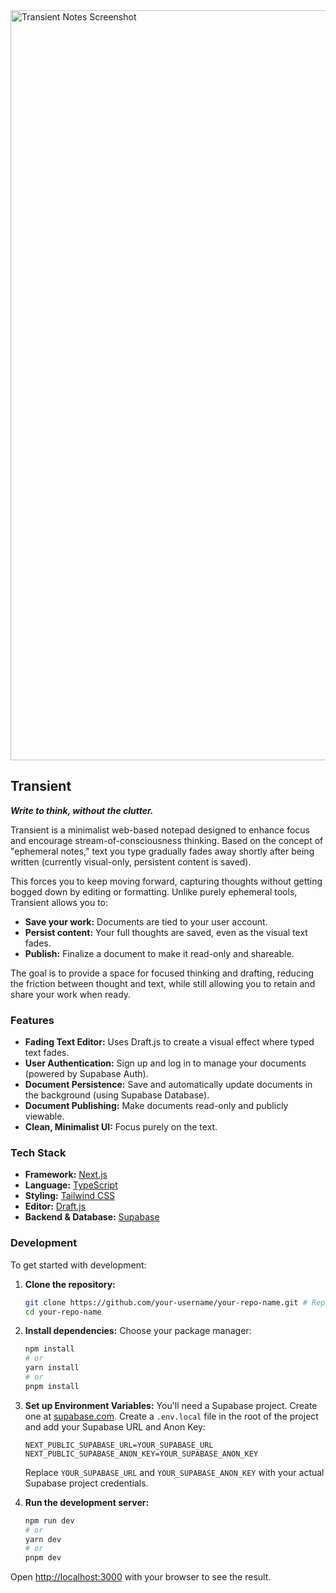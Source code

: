 <img width="1200" alt="Transient Notes Screenshot" src="https://github.com/0hq/ephemeral-notes/assets/30643741/6e7cba7a-bcfd-4f22-b610-16ff43d56d61">

## Transient

**_Write to think, without the clutter._**

Transient is a minimalist web-based notepad designed to enhance focus and encourage stream-of-consciousness thinking. Based on the concept of "ephemeral notes," text you type gradually fades away shortly after being written (currently visual-only, persistent content is saved).

This forces you to keep moving forward, capturing thoughts without getting bogged down by editing or formatting. Unlike purely ephemeral tools, Transient allows you to:

- **Save your work:** Documents are tied to your user account.
- **Persist content:** Your full thoughts are saved, even as the visual text fades.
- **Publish:** Finalize a document to make it read-only and shareable.

The goal is to provide a space for focused thinking and drafting, reducing the friction between thought and text, while still allowing you to retain and share your work when ready.

### Features

- **Fading Text Editor:** Uses Draft.js to create a visual effect where typed text fades.
- **User Authentication:** Sign up and log in to manage your documents (powered by Supabase Auth).
- **Document Persistence:** Save and automatically update documents in the background (using Supabase Database).
- **Document Publishing:** Make documents read-only and publicly viewable.
- **Clean, Minimalist UI:** Focus purely on the text.

### Tech Stack

- **Framework:** [Next.js](https://nextjs.org/)
- **Language:** [TypeScript](https://www.typescriptlang.org/)
- **Styling:** [Tailwind CSS](https://tailwindcss.com/)
- **Editor:** [Draft.js](https://draftjs.org/)
- **Backend & Database:** [Supabase](https://supabase.io/)

### Development

To get started with development:

1.  **Clone the repository:**

    ```bash
    git clone https://github.com/your-username/your-repo-name.git # Replace with your repo URL
    cd your-repo-name
    ```

2.  **Install dependencies:**
    Choose your package manager:

    ```bash
    npm install
    # or
    yarn install
    # or
    pnpm install
    ```

3.  **Set up Environment Variables:**
    You'll need a Supabase project. Create one at [supabase.com](https://supabase.com/).
    Create a `.env.local` file in the root of the project and add your Supabase URL and Anon Key:

    ```.env.local
    NEXT_PUBLIC_SUPABASE_URL=YOUR_SUPABASE_URL
    NEXT_PUBLIC_SUPABASE_ANON_KEY=YOUR_SUPABASE_ANON_KEY
    ```

    Replace `YOUR_SUPABASE_URL` and `YOUR_SUPABASE_ANON_KEY` with your actual Supabase project credentials.

4.  **Run the development server:**
    ```bash
    npm run dev
    # or
    yarn dev
    # or
    pnpm dev
    ```

Open [http://localhost:3000](http://localhost:3000) with your browser to see the result.
